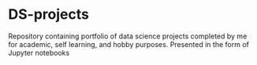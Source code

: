 # DS-projects
Repository containing portfolio of data science projects completed by me for academic, self learning, and hobby purposes. Presented in the form of Jupyter notebooks
